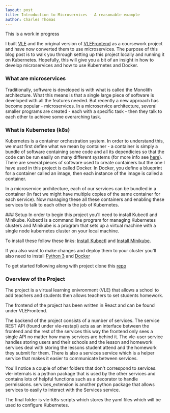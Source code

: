 ```yaml
---
layout: post
title: Introduction to Microservices - A reasonable example
author: Charles Thomas
---
```


This is a work in progress

I built [VLE](https://github.com/Ottermad/VLE) and the original version of [VLEFrontend](https://github.com/Ottermad/VLEFrontend) as a coursework project and have now converted them to use microservices. The purpose of this blog post is to walk you through setting up this project locally and running it on Kubernetes. Hopefully, this will give you a bit of an insight in how to develop microservices and how to use Kubernetes and Docker.

### What are microservices
Traditionally, software is developed is with what is called the Monolith architecture. What this means is that a single large piece of software is developed with all the features needed. But recently a new approach has become popular - microservices. In a microservice architecture, several smaller programs are created - each with a specific task - then they talk to each other to achieve some overarching task.

### What is Kubernetes (k8s)
Kubernetes is a container orchestration system. In order to understand this, we must first define what we mean by container - a container is simply a bundle of software containing some code and all its dependicies so that the code can be run easily on many different systems (for more info see [here](https://www.docker.com/resources/what-container)). There are several pieces of software used to create containers but the one I have used in this project is called Docker. In Docker, you define a blueprint for a container called an image, then each instance of the image is called a container.

In a microservice architecture, each of our services can be bundled in a container (in fact we might have multiple copies of the same container for each service). Now managing these all these containers and enabling these services to talk to each other is the job of Kubernetes. 

### Setup
In order to begin this project you'll need to install Kubectl and Minikube. Kubectl is a command line program for managing Kubernetes clusters and Minikube is a program that sets up a virtual machine with a single node kubernetes cluster on your local machine. 

To install these follow these links: [Install Kubectl](https://kubernetes.io/docs/tasks/tools/install-kubectl/) and [Install Minikube](https://kubernetes.io/docs/tasks/tools/install-minikube/).

If you also want to make changes and deploy them to your cluster you'll also need to install [Python 3](https://www.python.org/downloads/) and [Docker](https://hub.docker.com/search/?type=edition&offering=community)

To get started following along with project clone this [repo](https://github.com/Ottermad/vle-stack)

### Overview of the Project
The project is a virtual learning enivronment (VLE) that allows a school to add teachers and students then allows teachers to set students homework. 

The frontend of the project has been written in React and can be found under VLEFrontend.

The backend of the project consists of a number of services. The service REST API (found under vle-restapi) acts as an interface between the frontend and the rest of the services this way the frontend only sees a single API no matter how many services are behind it. The vle-user service handles storing users and their schools and the lesson and homework services deal with storing the lessons student attend and the homework they submit for them. There is also a services service which is a helper service that makes it easier to communicate between services. 

You'll notice a couple of other folders that don't correspond to services. vle-internals is a python package that is used by the other services and contains lots of helpful functions such as a decorator to handle permissions. services_extension is another python package that allows services to easily to interact with the Services service.

The final folder is vle-k8s-scripts which stores the yaml files which will be used to configure Kubernetes.



